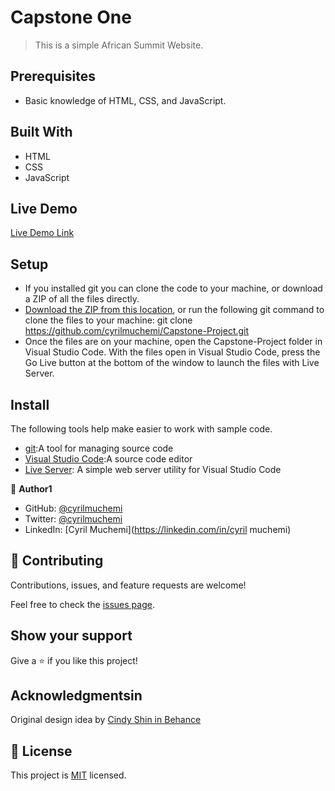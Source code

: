 
# Capstone One

> This is a simple African Summit Website.

## Prerequisites

- Basic knowledge of HTML, CSS, and JavaScript.


## Built With

- HTML
- CSS
- JavaScript

## Live Demo

[Live Demo Link](https://cyrilmuchemi.github.io/Capstone-Project/)


## Setup

- If you installed git you can clone the code to your machine, or download a ZIP of all the files directly.
- [Download the ZIP from this location](https://github.com/cyrilmuchemi/Capstone-Project), or run the   following git command to clone the files to your machine:
git clone https://github.com/cyrilmuchemi/Capstone-Project.git
- Once the files are on your machine, open the Capstone-Project folder in Visual Studio Code.
With the files open in Visual Studio Code, press the Go Live button at the bottom of the window to launch the files with Live Server.

## Install 

The following tools help make easier to work with sample code.

- [git](https://git-scm.com/downloads):A tool for managing source code
- [Visual Studio Code](https://code.visualstudio.com/):A source code editor
- [Live Server](https://marketplace.visualstudio.com/items?itemName=ritwickdey.LiveServer): A simple web server utility for Visual Studio Code

👤 **Author1**

- GitHub: [@cyrilmuchemi](https://github.com/cyrilmuchemi)
- Twitter: [@cyrilmuchemi](https://twitter.com/cyrilmuchemi)
- LinkedIn: [Cyril Muchemi](https://linkedin.com/in/cyril muchemi)


## 🤝 Contributing

Contributions, issues, and feature requests are welcome!

Feel free to check the [issues page](../../issues/).


## Show your support

Give a ⭐️ if you like this project!

## Acknowledgmentsin

Original design idea by [Cindy Shin in Behance](https://www.behance.net/gallery/29845175/CC-Global-Summit-2015)

## 📝 License

This project is [MIT](./MIT.md) licensed.
